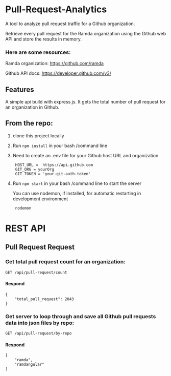 # Pull-Request-Analytics

A tool to analyze pull request traffic for a Github organization.

Retrieve every pull request for the Ramda organization using the Github web API and store the results in memory.

### Here are some resources:

Ramda organization: https://github.com/ramda 

Github API docs: https://developer.github.com/v3/  

## Features
A simple api build with express.js. It gets the total number of pull request for an organization in Github.

## From the repo:
1. clone this project locally
2. Run `npm install` in your bash /command line
3. Need to create an .env file for your Github host URL and organization

        HOST_URL =  https://api.github.com
        GIT_ORG = yourOrg
        GIT_TOKEN = 'your-git-auth-token'
4. Run `npm start` in your bash /command line to start the server

    You can use nodemon, if installed, for automatic restarting in development environment

        nodemon

# REST API

## Pull Request Request

### Get total pull request count for an organization:

`GET /api/pull-request/count`
#### Respond

    {
        "total_pull_request": 2043
    }


### Get server to loop through and save all Github pull requests data into json files by repo:

`GET /api/pull-request/by-repo`
#### Respond

    [
        "ramda",
        "ramdangular"
    ]